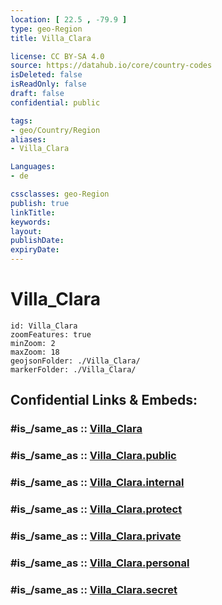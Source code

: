 ```yaml
---
location: [ 22.5 , -79.9 ] 
type: geo-Region
title: Villa_Clara

license: CC BY-SA 4.0
source: https://datahub.io/core/country-codes
isDeleted: false
isReadOnly: false
draft: false
confidential: public

tags:
- geo/Country/Region
aliases:
- Villa_Clara

Languages:
- de

cssclasses: geo-Region
publish: true
linkTitle: 
keywords: 
layout: 
publishDate: 
expiryDate: 
---
```


# Villa_Clara

```leaflet
id: Villa_Clara
zoomFeatures: true 
minZoom: 2 
maxZoom: 18
geojsonFolder: ./Villa_Clara/
markerFolder: ./Villa_Clara/
```


## Confidential Links & Embeds: 

### #is_/same_as :: [Villa_Clara](/_Standards/Earth/Continent/America~Caribbean/Cuba/provinces~Cuba/Villa_Clara.md) 

### #is_/same_as :: [Villa_Clara.public](/_public/Earth/Continent/America~Caribbean/Cuba/provinces~Cuba/Villa_Clara.public.md) 

### #is_/same_as :: [Villa_Clara.internal](/_internal/Earth/Continent/America~Caribbean/Cuba/provinces~Cuba/Villa_Clara.internal.md) 

### #is_/same_as :: [Villa_Clara.protect](/_protect/Earth/Continent/America~Caribbean/Cuba/provinces~Cuba/Villa_Clara.protect.md) 

### #is_/same_as :: [Villa_Clara.private](/_private/Earth/Continent/America~Caribbean/Cuba/provinces~Cuba/Villa_Clara.private.md) 

### #is_/same_as :: [Villa_Clara.personal](/_personal/Earth/Continent/America~Caribbean/Cuba/provinces~Cuba/Villa_Clara.personal.md) 

### #is_/same_as :: [Villa_Clara.secret](/_secret/Earth/Continent/America~Caribbean/Cuba/provinces~Cuba/Villa_Clara.secret.md)

